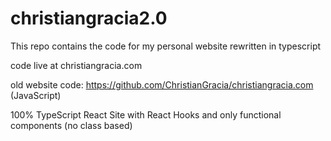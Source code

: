 # christiangracia2.0

This repo contains the code for my personal website rewritten in typescript

code live at christiangracia.com

old website code: https://github.com/ChristianGracia/christiangracia.com (JavaScript)

100% TypeScript React Site with React Hooks and only functional components (no class based)
